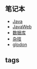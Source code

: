 <h2>笔记本</h2>

-   [Java](/Java/)
-   [JavaWeb](/JavaWeb/)
-   [数据库](/数据库/)
-   [杂技](/杂技/)
-   [glodon](/glodon/)


<h2>tags</h2>

